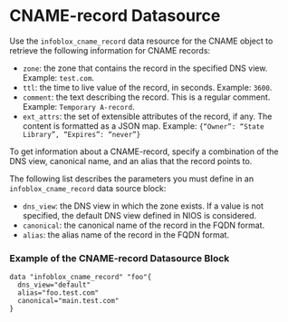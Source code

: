 # CNAME-record Datasource

Use the `infoblox_cname_record` data resource for the CNAME object to retrieve the following information for CNAME records:

* `zone`: the zone that contains the record in the specified DNS view. Example: `test.com`.
* `ttl`: the time to live value of the record, in seconds. Example: `3600`.
* `comment`: the text describing the record. This is a regular comment. Example: `Temporary A-record`.
* `ext_attrs`: the set of extensible attributes of the record, if any. The content is formatted as a JSON map. Example: `{“Owner”: “State Library”, “Expires”: “never”}`

To get information about a CNAME-record, specify a combination of the DNS view, canonical name, and an alias that the record points to.

The following list describes the parameters you must define in an `infoblox_cname_record` data source block:

* `dns_view`: the DNS view in which the zone exists. If a value is not specified, the default DNS view defined in NIOS is considered.
* `canonical`: the canonical name of the record in the FQDN format.
* `alias`: the alias name of the record in the FQDN format.

### Example of the CNAME-record Datasource Block

```hcl
data "infoblox_cname_record" "foo"{
  dns_view="default"
  alias="foo.test.com"
  canonical="main.test.com"
}
```
